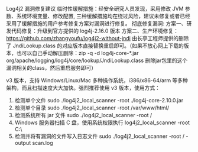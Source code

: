Log4j2 漏洞修复建议
临时性缓解措施：经安全研究人员发现，采用修改 JVM 参数、系统环境变量、修改配置, 三种缓解措施均在绕过风险，建议未修复或者已经采用了缓解措施的用户参考修复方案对漏洞进行修复。
彻底修复漏洞:
方案一、研发代码修复：升级到官方提供的 log4j-2.16.0 版本
方案二、生产环境修复：https://github.com/zhangyoufu/log4j2-without-jndi 由长亭工程师提供的删除了 JndiLookup.class 的对应版本直接替换重启即可。（如果不放心网上下载的版本，也可以自己手动解压删除：zip -q -d log4j-core-*.jar org/apache/logging/log4j/core/lookup/JndiLookup.class 删除jar包里的这个漏洞相关的class，然后重启服务即可）

v3 版本，支持 Windows/Linux/Mac 多种操作系统，i386/x86-64/arm 等多种架构，而且扫描速度大大加快。强烈推荐使用 v3 版本，使用方式：

1. 检测单个文件
sudo ./log4j2_local_scanner -root ./log4j-core-2.10.0.jar
2. 检测单个目录
sudo ./log4j2_local_scanner -root /var/www/html/
3. 检测系统所有 jar 文件
sudo ./log4j2_local_scanner -root /
4. Windows 服务器扫描 C 盘，使用系统权限执行
log4j2_local_scanner -root C:\
5. 检测并将有漏洞的文件写入日志文件
sudo ./log4j2_local_scanner -root / -output scan.log
